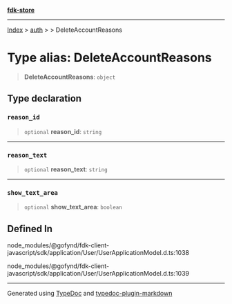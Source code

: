 [**fdk-store**](../../../README.md)
***

[Index](../../../API.md) > [auth](../../README.md) > [<internal>](../README.md) > DeleteAccountReasons

# Type alias: DeleteAccountReasons

> **DeleteAccountReasons**: `object`

## Type declaration

### `reason_id`

> `optional` **reason\_id**: `string`

***

### `reason_text`

> `optional` **reason\_text**: `string`

***

### `show_text_area`

> `optional` **show\_text\_area**: `boolean`

## Defined In

node\_modules/@gofynd/fdk-client-javascript/sdk/application/User/UserApplicationModel.d.ts:1038

node\_modules/@gofynd/fdk-client-javascript/sdk/application/User/UserApplicationModel.d.ts:1039

***
Generated using [TypeDoc](https://typedoc.org/) and [typedoc-plugin-markdown](https://www.npmjs.com/package/typedoc-plugin-markdown)
